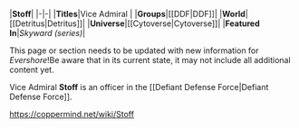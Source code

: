 |**Stoff**|
|-|-|
|**Titles**|Vice Admiral |
|**Groups**|[[DDF\|DDF]]|
|**World**|[[Detritus\|Detritus]]|
|**Universe**|[[Cytoverse\|Cytoverse]]|
|**Featured In**|*Skyward (series)*|

This page or section needs to be updated with new information for *Evershore*!Be aware that in its current state, it may not include all additional content yet.

Vice Admiral **Stoff** is an officer in the [[Defiant Defense Force\|Defiant Defense Force]].



https://coppermind.net/wiki/Stoff
